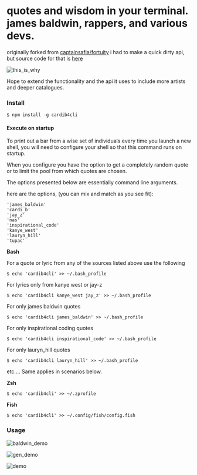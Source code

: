 # quotes and wisdom in your terminal. james baldwin, rappers, and various devs.
originally forked from [captainsafia/fortuity](https://github.com/captainsafia/fortuity) 
i had to make a quick dirty api, but source code for that is [here](https://github.com/weAllWeGot/CardiB_api) 


![this_is_why](https://media.giphy.com/media/xTiN0kxizOHzdVMYus/giphy.gif)


Hope to extend the functionality and the api it uses to include more artists and deeper catalogues.

### Install

```
$ npm install -g cardib4cli
```

#### Execute on startup

To print out a bar from a wise set of individuals every time you launch a new shell, you will
need to configure your shell so that this command runs on startup.

When you configure you have the option to get a completely random quote or to limit the pool from which quotes are chosen. 


The options presented below are essentially command line arguments.

here are the options, (you can mix and match as you see fit):

```
'james_baldwin'
'cardi_b'
'jay_z'
'nas'
'inspirational_code'
'kanye_west'
'lauryn_hill'
'tupac'
```

**Bash**


For a quote or lyric from any of the sources listed above use the following
```
$ echo 'cardib4cli' >> ~/.bash_profile
```


For lyrics only from kanye west or jay-z 
```
$ echo 'cardib4cli kanye_west jay_z' >> ~/.bash_profile
```


For only james baldwin quotes
```
$ echo 'cardib4cli james_baldwin' >> ~/.bash_profile
```


For only inspirational coding quotes
```
$ echo 'cardib4cli inspirational_code' >> ~/.bash_profile
```


For only lauryn_hill quotes
```
$ echo 'cardib4cli lauryn_hill' >> ~/.bash_profile
```
etc....
Same applies in scenarios below.

**Zsh**
```
$ echo 'cardib4cli' >> ~/.zprofile 
```

**Fish**
```
$ echo 'cardib4cli' >> ~/.config/fish/config.fish
```

### Usage
![baldwin_demo](http://g.recordit.co/ZeelOhfxKc.gif)

![gen_demo](http://g.recordit.co/ggx9CQYZiq.gif)

![demo](http://g.recordit.co/KBxtxFJlg1.gif)
